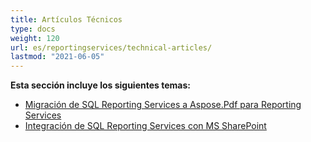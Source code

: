 ```yaml
---
title: Artículos Técnicos
type: docs
weight: 120
url: es/reportingservices/technical-articles/
lastmod: "2021-06-05"
---
```


**Esta sección incluye los siguientes temas:**
- [Migración de SQL Reporting Services a Aspose.Pdf para Reporting Services](/pdf/reportingservices/migration-from-sql-reporting-services-to-aspose-pdf-for-reporting-services/)
- [Integración de SQL Reporting Services con MS SharePoint](/pdf/reportingservices/sql-reporting-services-integration-with-ms-sharepoint/)